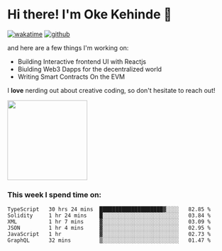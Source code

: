 # Hi there! I'm Oke Kehinde :cowboy_hat_face:

[![wakatime](https://wakatime.com/badge/user/5f3f42a0-7b4f-4c4b-b2da-012c5ac2fa62.svg)](https://wakatime.com/@5f3f42a0-7b4f-4c4b-b2da-012c5ac2fa62)
[![github](https://img.shields.io/github/followers/okeken?logo=github&style=plastic)](https://github.com/okeken?tab=followers)

and here are a few things I'm working on:

- Building Interactive frontend UI with Reactjs
- Biulding Web3 Dapps for the decentralized world
- Writing Smart Contracts On the EVM

I **love** nerding out about creative coding, so don't hesitate to reach out!


<img height="180em" src="https://github-readme-stats.vercel.app/api?username=okeken&show_icons=true&hide_border=true&&count_private=true&include_all_commits=true" />

### This week I spend time on:

<!--START_SECTION:waka-->

```text
TypeScript   30 hrs 24 mins  ████████████████████▓░░░░   82.85 %
Solidity     1 hr 24 mins    █░░░░░░░░░░░░░░░░░░░░░░░░   03.84 %
XML          1 hr 7 mins     ▓░░░░░░░░░░░░░░░░░░░░░░░░   03.09 %
JSON         1 hr 4 mins     ▓░░░░░░░░░░░░░░░░░░░░░░░░   02.95 %
JavaScript   1 hr            ▓░░░░░░░░░░░░░░░░░░░░░░░░   02.73 %
GraphQL      32 mins         ▒░░░░░░░░░░░░░░░░░░░░░░░░   01.47 %
```

<!--END_SECTION:waka-->
